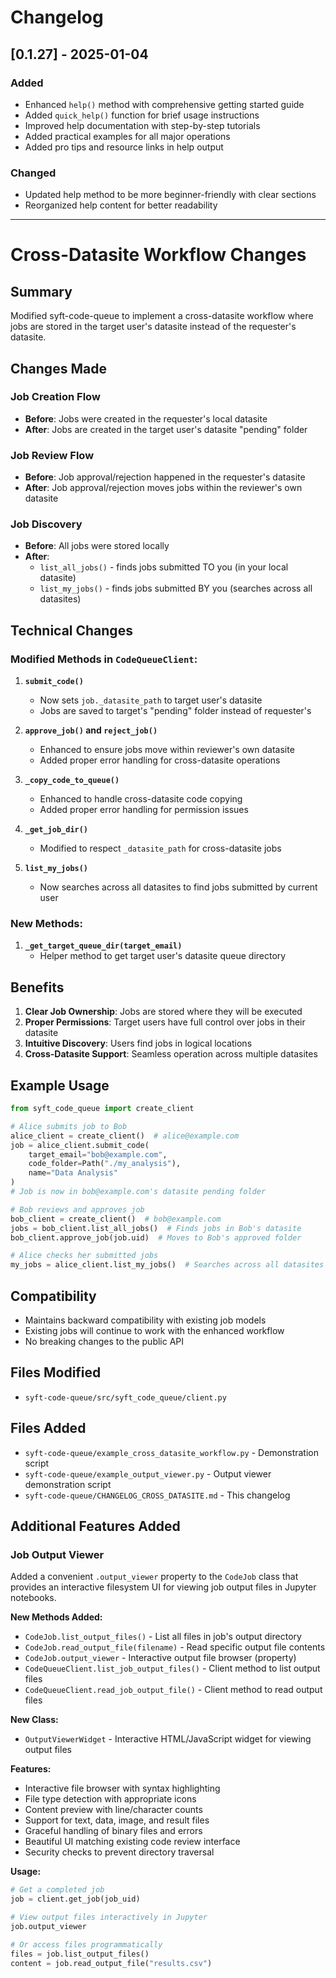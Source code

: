 # Changelog

## [0.1.27] - 2025-01-04

### Added
- Enhanced `help()` method with comprehensive getting started guide
- Added `quick_help()` function for brief usage instructions
- Improved help documentation with step-by-step tutorials
- Added practical examples for all major operations
- Added pro tips and resource links in help output

### Changed
- Updated help method to be more beginner-friendly with clear sections
- Reorganized help content for better readability

---

# Cross-Datasite Workflow Changes

## Summary

Modified syft-code-queue to implement a cross-datasite workflow where jobs are stored in the target user's datasite instead of the requester's datasite.

## Changes Made

### Job Creation Flow
- **Before**: Jobs were created in the requester's local datasite
- **After**: Jobs are created in the target user's datasite "pending" folder

### Job Review Flow  
- **Before**: Job approval/rejection happened in the requester's datasite
- **After**: Job approval/rejection moves jobs within the reviewer's own datasite

### Job Discovery
- **Before**: All jobs were stored locally
- **After**: 
  - `list_all_jobs()` - finds jobs submitted TO you (in your local datasite)
  - `list_my_jobs()` - finds jobs submitted BY you (searches across all datasites)

## Technical Changes

### Modified Methods in `CodeQueueClient`:

1. **`submit_code()`**
   - Now sets `job._datasite_path` to target user's datasite
   - Jobs are saved to target's "pending" folder instead of requester's

2. **`approve_job()` and `reject_job()`**
   - Enhanced to ensure jobs move within reviewer's own datasite
   - Added proper error handling for cross-datasite operations

3. **`_copy_code_to_queue()`**
   - Enhanced to handle cross-datasite code copying
   - Added proper error handling for permission issues

4. **`_get_job_dir()`**
   - Modified to respect `_datasite_path` for cross-datasite jobs

5. **`list_my_jobs()`**
   - Now searches across all datasites to find jobs submitted by current user

### New Methods:

1. **`_get_target_queue_dir(target_email)`**
   - Helper method to get target user's datasite queue directory

## Benefits

1. **Clear Job Ownership**: Jobs are stored where they will be executed
2. **Proper Permissions**: Target users have full control over jobs in their datasite
3. **Intuitive Discovery**: Users find jobs in logical locations
4. **Cross-Datasite Support**: Seamless operation across multiple datasites

## Example Usage

```python
from syft_code_queue import create_client

# Alice submits job to Bob
alice_client = create_client()  # alice@example.com
job = alice_client.submit_code(
    target_email="bob@example.com",
    code_folder=Path("./my_analysis"),
    name="Data Analysis"
)
# Job is now in bob@example.com's datasite pending folder

# Bob reviews and approves job  
bob_client = create_client()  # bob@example.com
jobs = bob_client.list_all_jobs()  # Finds jobs in Bob's datasite
bob_client.approve_job(job.uid)  # Moves to Bob's approved folder

# Alice checks her submitted jobs
my_jobs = alice_client.list_my_jobs()  # Searches across all datasites
```

## Compatibility

- Maintains backward compatibility with existing job models
- Existing jobs will continue to work with the enhanced workflow
- No breaking changes to the public API

## Files Modified

- `syft-code-queue/src/syft_code_queue/client.py`

## Files Added

- `syft-code-queue/example_cross_datasite_workflow.py` - Demonstration script
- `syft-code-queue/example_output_viewer.py` - Output viewer demonstration script
- `syft-code-queue/CHANGELOG_CROSS_DATASITE.md` - This changelog

## Additional Features Added

### Job Output Viewer
Added a convenient `.output_viewer` property to the `CodeJob` class that provides an interactive filesystem UI for viewing job output files in Jupyter notebooks.

**New Methods Added:**
- `CodeJob.list_output_files()` - List all files in job's output directory
- `CodeJob.read_output_file(filename)` - Read specific output file contents
- `CodeJob.output_viewer` - Interactive output file browser (property)
- `CodeQueueClient.list_job_output_files()` - Client method to list output files
- `CodeQueueClient.read_job_output_file()` - Client method to read output files

**New Class:**
- `OutputViewerWidget` - Interactive HTML/JavaScript widget for viewing output files

**Features:**
- Interactive file browser with syntax highlighting
- File type detection with appropriate icons
- Content preview with line/character counts
- Support for text, data, image, and result files
- Graceful handling of binary files and errors
- Beautiful UI matching existing code review interface
- Security checks to prevent directory traversal

**Usage:**
```python
# Get a completed job
job = client.get_job(job_uid)

# View output files interactively in Jupyter
job.output_viewer

# Or access files programmatically
files = job.list_output_files()
content = job.read_output_file("results.csv")
``` 